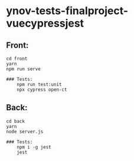 # ynov-tests-finalproject-vuecypressjest

## Front:
	cd front
 	yarn
	npm run serve
  
	### Tests:
		npm run test:unit
		npx cypress open-ct
    
## Back:
	cd back
	yarn
	node server.js
  
	### Tests:
		npm i -g jest
		jest

